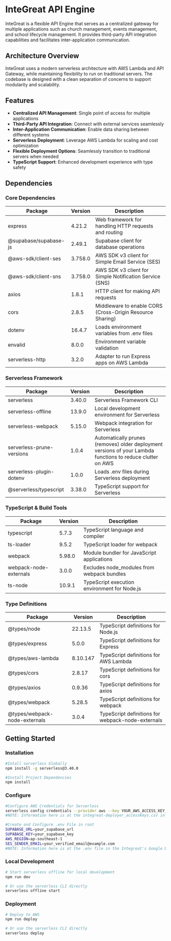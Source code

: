 # InteGreat API Engine

InteGreat is a flexible API Engine that serves as a centralized gateway for multiple applications such as church management, events management, and school lifecycle management. It provides third-party API integration capabilities and facilitates inter-application communication.

## Architecture Overview

InteGreat uses a modern serverless architecture with AWS Lambda and API Gateway, while maintaining flexibility to run on traditional servers. The codebase is designed with a clean separation of concerns to support modularity and scalability.

## Features

-   **Centralized API Management**: Single point of access for multiple applications
-   **Third-Party API Integration**: Connect with external services seamlessly
-   **Inter-Application Communication**: Enable data sharing between different systems
-   **Serverless Deployment**: Leverage AWS Lambda for scaling and cost optimization
-   **Flexible Deployment Options**: Seamlessly transition to traditional servers when needed
-   **TypeScript Support**: Enhanced development experience with type safety

## Dependencies

### Core Dependencies

| Package | Version | Description |
|---------|---------|-------------|
| express | 4.21.2 | Web framework for handling HTTP requests and routing |
| @supabase/supabase-js | 2.49.1 | Supabase client for database operations |
| @aws-sdk/client-ses | 3.758.0 | AWS SDK v3 client for Simple Email Service (SES) |
| @aws-sdk/client-sns | 3.758.0 | AWS SDK v3 client for Simple Notification Service (SNS) |
| axios | 1.8.1 | HTTP client for making API requests |
| cors | 2.8.5 | Middleware to enable CORS (Cross-Origin Resource Sharing) |
| dotenv | 16.4.7 | Loads environment variables from .env files |
| envalid | 8.0.0 | Environment variable validation |
| serverless-http | 3.2.0 | Adapter to run Express apps on AWS Lambda |

### Serverless Framework

| Package | Version | Description |
|---------|---------|-------------|
| serverless | 3.40.0 | Serverless Framework CLI |
| serverless-offline | 13.9.0 | Local development environment for Serverless |
| serverless-webpack | 5.15.0 | Webpack integration for Serverless |
| serverless-prune-versions | 1.0.4 | Automatically prunes (removes) older deployment versions of your Lambda functions to reduce clutter on AWS |
| serverless-plugin-dotenv | 1.0.0 | Loads .env files during Serverless deployment |
| @serverless/typescript | 3.38.0 | TypeScript support for Serverless |

### TypeScript & Build Tools

| Package | Version | Description |
|---------|---------|-------------|
| typescript | 5.7.3 | TypeScript language and compiler |
| ts-loader | 9.5.2 | TypeScript loader for webpack |
| webpack | 5.98.0 | Module bundler for JavaScript applications |
| webpack-node-externals | 3.0.0 | Excludes node_modules from webpack bundles |
| ts-node | 10.9.1 | TypeScript execution environment for Node.js |

### Type Definitions

| Package                       | Version  | Description                                       |
| ----------------------------- | -------- | ------------------------------------------------- |
| @types/node                   | 22.13.5  | TypeScript definitions for Node.js                |
| @types/express                | 5.0.0    | TypeScript definitions for Express                |
| @types/aws-lambda             | 8.10.147 | TypeScript definitions for AWS Lambda             |
| @types/cors                   | 2.8.17   | TypeScript definitions for cors                   |
| @types/axios                  | 0.9.36   | TypeScript definitions for axios                  |
| @types/webpack                | 5.28.5   | TypeScript definitions for webpack                |
| @types/webpack-node-externals | 3.0.4    | TypeScript definitions for webpack-node-externals |

## Getting Started

### Installation

```bash
#Intall serverless Globally
npm install -g serverless@3.40.0

#Install Project Dependencies
npm install
```

### Configure

```bash
#Configure AWS Credentials for Serverless
serverless config credentials --provider aws --key YOUR_AWS_ACCESS_KEY_ID --secret YOUR_AWS_SECRET_ACCESS_KEY
#NOTE: Information here is at the integreat-deployer_accessKeys.csv in the InteGreat's Google Drive Account || The Environments of this repository

#Create and Configure .env File in root
SUPABASE_URL=your_supabase_url
SUPABASE_KEY=your_supabase_key
AWS_REGION=ap-southeast-1
SES_SENDER_EMAIL=your_verified_email@example.com
#NOTE: Information here is at the .env file in the Integreat's Google Drive Account || The Environments of this repository
```

### Local Development

```bash
# Start serverless offline for local development
npm run dev

# Or use the serverless CLI directly
serverless offline start
```

### Deployment

```bash
# Deploy to AWS
npm run deploy

# Or use the serverless CLI directly
serverless deploy
```
